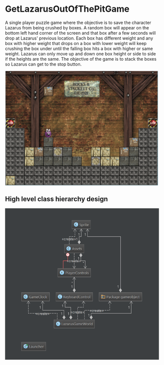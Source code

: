 # GetLazarusOutOfThePitGame
A single player puzzle game where the objective is to save the character Lazarus from being crushed by boxes. A random box will appear on the bottom left hand corner of the screen and that box after a few seconds will drop at Lazarus' previous location. Each box has different weight and any box with higher weight that drops on a box with lower weight will keep crushing the box under until the falling box hits a box with higher or same weight. Lazarus can only move up and down one box height or side to side if the heights are the same. The objective of the game is to stack the boxes so Lazarus can get to the stop button.

![](LazarusDemo.png)

## High level class hierarchy design

![](GetLazarusOutOfThePitClassDiagram.png)
